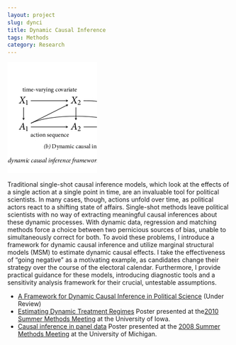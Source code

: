 ```yaml
---
layout: project
slug: dynci
title: Dynamic Causal Inference
tags: Methods
category: Research
---
```


![Dynamic Causal Inference](images/dynci.jpg) 

Traditional single-shot causal inference models, which look at the
effects of a single action at a single point in time, are an
invaluable tool for political scientists. In many cases, though,
actions unfold over time, as political actors react to a shifting
state of affairs. Single-shot methods leave political scientists with
no way of extracting meaningful causal inferences about these dynamic
processes. With dynamic data, regression and matching methods force a
choice between two pernicious sources of bias, unable to
simultaneously correct for both. To avoid these problems, I introduce
a framework for dynamic causal inference and utilize marginal
structural models (MSM) to estimate dynamic causal effects. I take the
effectiveness of “going negative” as a motivating example, as
candidates change their strategy over the course of the electoral
calendar.  Furthermore, I provide practical guidance for these models,
introducing diagnostic tools and a sensitivity analysis framework for
their crucial, untestable assumptions.


* [A Framework for Dynamic Causal Inference in Political Science][dynci] (Under Review) 
* [Estimating Dynamic Treatment Regimes][poster2010] Poster presented at the[2010 Summer
Methods Meeting][polmeth2010] at the University of Iowa.
* [Causal inference in panel data][tsposter] Poster presented at the [2008 Summer
Methods Meeting][polmeth2008] at the University of Michigan.


[dynci]: files/papers/dynci.pdf
[poster2010]: files/papers/panel-poster.pdf
[polmeth2010]: http://www.polisci.uiowa.edu/polmeth/index.html
[tsposter]: files/papers/tsposter.pdf
[polmeth2008]: http://polmeth.wustl.edu/conferences/methods2008/
